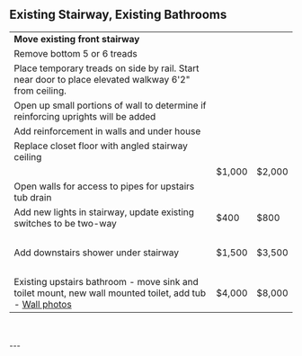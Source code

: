 

## Existing Stairway, Existing Bathrooms
|  |||
|---|---|---|
| <b>Move existing front stairway</b> | | |
| Remove bottom 5 or 6 treads | | |
| Place temporary treads on side by rail. Start near door to place elevated walkway 6'2" from ceiling. | | |
| Open up small portions of wall to determine if reinforcing uprights will be added | | |
| Add reinforcement in walls and under house | | |
| Replace closet floor with angled stairway ceiling | | |
|  | $1,000 | $2,000 |
| Open walls for access to pipes for upstairs tub drain | | |
| Add new lights in stairway, update existing switches to be two-way | $400 | $800 |
| &nbsp; |||
| Add downstairs shower under stairway | $1,500 | $3,500 |
| &nbsp; |||
| Existing upstairs bathroom - move sink and toilet mount, new wall mounted toilet, add tub - [Wall photos](https://docs.google.com/document/d/1J0A26a7-Dvm3mscBRTSgxIeMxft11VZoRADT_unegkE/edit?usp=sharing) | $4,000 | $8,000 |



<br>
<div id="totals"></div>
<br>
---


